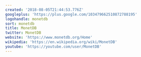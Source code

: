 ```yaml
---
created: '2018-08-05T21:44:53.776Z'
googleplus: 'https://plus.google.com/103479662510872788195'
logohandle: monetdb
sort: monetdb
title: MonetDB
twitter: MonetDB
website: 'https://www.monetdb.org/Home'
wikipedia: 'https://en.wikipedia.org/wiki/MonetDB'
youtube: 'https://youtube.com/user/MonetDB'
---
```

